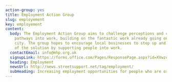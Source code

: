 ```yaml
---
action-group: yes
title: Employment Action Group
slug: employement
key: employement
content:
  body: The Employment Action Group aims to challenge perceptions and create new
    pathways into work, building on the fantastic work already going on in the
    city. The group hopes to encourage local businesses to step up and be a part
    of the solution by supporting people into work.
  contactEmail: info@mhp.org.uk
  signupLink: https://forms.office.com/Pages/ResponsePage.aspx?id=XVwzcf1bkE61VN8N5KjjQkQ2JR41SuRLu92-3-tlPOtURDMzQjVZWEczSFdPS1M2SEZMR1RVTkpHVC4u
  heading: Employment
  newsUrl: http://news.streetsupport.net/tag/employment/
  subHeading: Increasing employment opportunities for people who are or have been homeless
---
```

